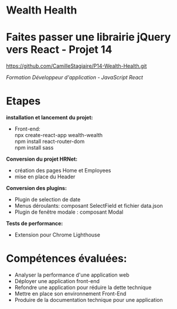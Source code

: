# Wealth Health

# Faites passer une librairie jQuery vers React - Projet 14
https://github.com/CamilleStagiaire/P14-Wealth-Health.git

*Formation Développeur d'application - JavaScript React*

# Etapes
**installation et lancement du projet:**  
- Front-end:  
npx create-react-app wealth-wealth  
npm install react-router-dom  
npm install sass  

**Conversion du projet HRNet:**    
- création des pages Home et Employees  
- mise en place du Header  

**Conversion des plugins:**  
- Plugin de selection de date  
- Menus déroulants: composant SelectField et fichier data.json  
- Plugin de fenêtre modale : composant Modal

**Tests de performance:**  
- Extension pour Chrome Lighthouse


# Compétences évaluées:
- Analyser la performance d'une application web  
- Déployer une application front-end  
- Refondre une application pour réduire la dette technique  
- Mettre en place son environnement Front-End  
- Produire de la documentation technique pour une application